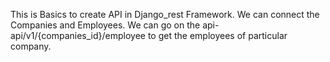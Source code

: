 This is Basics to create API in Django_rest Framework. We can connect the Companies and Employees. We can go on the api-api/v1/{companies_id}/employee to get the employees of particular company.
